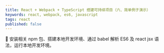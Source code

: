 ```yaml
---
title: React + Webpack + TypeScript 搭建可持续项目（六、简单例子演示）
keywords: react, webpack, es6, javascript
tags: react
published: false
---
```


:dog: 安装相关 npm 包、搭建本地开发环境、通过 babel 解析 ES6 及 react jsx 语法，运行本地开发环境。
<!--more-->
